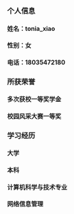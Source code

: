 

### 个人信息
#### 姓名：tonia_xiao
#### 性别：女
#### 电话：18035472180
### 所获荣誉
#### 多次获校一等奖学金
#### 校园风采大赛一等奖
### 学习经历
#### 大学
#### 本科
#### 计算机科学与技术专业
#### 网络信息管理

